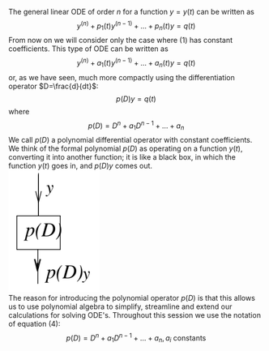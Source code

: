 The general linear ODE of order $n$ for a function $y = y(t)$ can be written as
$$y^{(n)} + p_1(t)y^{(n−1)} + \ldots + p_n(t)y = q(t)\tag{1}$$
From now on we will consider only the case where $(1)$ has constant coefficients. This type of ODE can be written as
$$y^{(n)} + a_1(t)y^{(n−1)} + \ldots + a_n(t)y = q(t)\tag{1}$$
or, as we have seen, much more compactly using the differentiation operator $D=\frac{d}{dt}$:
$$p(D)y=q(t)$$
where
$$p(D)=D^n+a_1D^{n-1}+\ldots+a_n$$
We call $p(D)$ a polynomial differential operator with constant coefficients. We think of the formal polynomial $p(D)$ as operating on a function $y(t)$, converting it into another function; it is like a black box, in which the function $y(t)$ goes in, and $p(D)y$ comes out.  
![](pic180201.png)  
The reason for introducing the polynomial operator $p(D)$ is that this allows us to use polynomial algebra to simplify, streamline and extend our calculations for solving ODE's. Throughout this session we use the notation of equation $(4)$:
$$p(D)=D^n+a_1D^{n-1}+\ldots+a_n, a_i \text{ constants}\tag{4}$$
